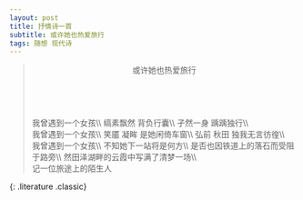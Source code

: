 ```yaml
---
layout: post
title: 抒情诗一首
subtitle: 或许她也热爱旅行
tags: 随想 现代诗 
---
```


> <header>或许她也热爱旅行</header>
> <br>
> 我曾遇到一个女孩\\
> 缟素飘然 背负行囊\\
> 孑然一身 踽踽独行\\
> <br>
> 我曾遇到一个女孩\\
> 笑靥 凝眸 是她闲倚车窗\\
> 弘前 秋田 独我无言彷徨\\
> <br>
> 我曾遇到一个女孩\\
> 不知她下一站将是何方\\
> 是否也因铁道上的落石而受阻于路旁\\
> 然田泽湖畔的云霞中写满了清梦一场\\
> <br>
> <footer>记一位旅途上的陌生人</footer>
{: .literature .classic}
